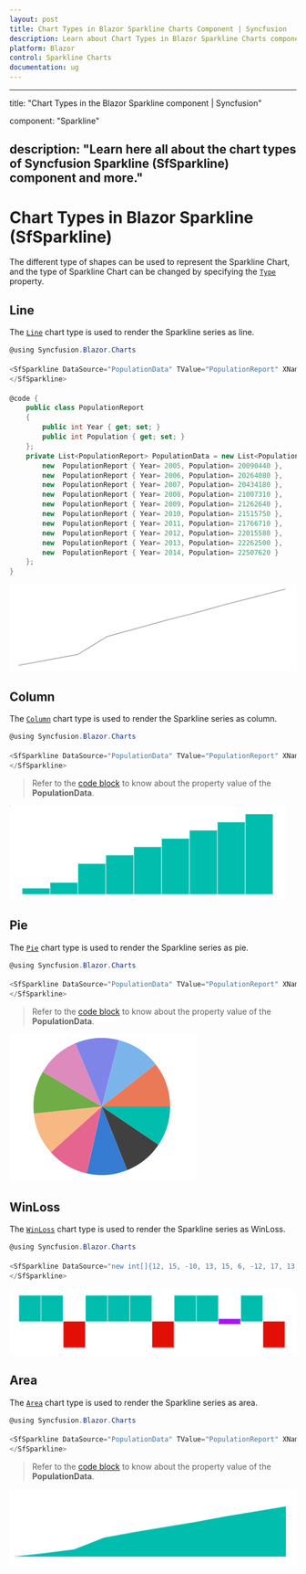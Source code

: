 ```yaml
---
layout: post
title: Chart Types in Blazor Sparkline Charts Component | Syncfusion 
description: Learn about Chart Types in Blazor Sparkline Charts component of Syncfusion, and more details.
platform: Blazor
control: Sparkline Charts
documentation: ug
---
```


---
title: "Chart Types in the Blazor Sparkline component | Syncfusion"

component: "Sparkline"

description: "Learn here all about the chart types of Syncfusion Sparkline (SfSparkline) component and more."
---

# Chart Types in Blazor Sparkline (SfSparkline)

The different type of shapes can be used to represent the Sparkline Chart, and the type of Sparkline Chart can be changed by specifying the [`Type`](https://help.syncfusion.com/cr/blazor/Syncfusion.Blazor.Charts.SfSparkline-1.html#Syncfusion_Blazor_Charts_SfSparkline_1_Type) property.

## Line

The [`Line`](https://help.syncfusion.com/cr/blazor/Syncfusion.Blazor.Charts.SparklineType.html#Syncfusion_Blazor_Charts_SparklineType_Line) chart type is used to render the Sparkline series as line.

```csharp
@using Syncfusion.Blazor.Charts

<SfSparkline DataSource="PopulationData" TValue="PopulationReport" XName="Year" YName="Population" Width="200px" Height="150px" Type="SparklineType.Line">
</SfSparkline>

@code {
    public class PopulationReport
    {
        public int Year { get; set; }
        public int Population { get; set; }
    };
    private List<PopulationReport> PopulationData = new List<PopulationReport> {
        new  PopulationReport { Year= 2005, Population= 20090440 },
        new  PopulationReport { Year= 2006, Population= 20264080 },
        new  PopulationReport { Year= 2007, Population= 20434180 },
        new  PopulationReport { Year= 2008, Population= 21007310 },
        new  PopulationReport { Year= 2009, Population= 21262640 },
        new  PopulationReport { Year= 2010, Population= 21515750 },
        new  PopulationReport { Year= 2011, Population= 21766710 },
        new  PopulationReport { Year= 2012, Population= 22015580 },
        new  PopulationReport { Year= 2013, Population= 22262500 },
        new  PopulationReport { Year= 2014, Population= 22507620 }
    };
}
```

![Sparkline with Line type](images/SparklineTypes/Line.png)

## Column

The [`Column`](https://help.syncfusion.com/cr/blazor/Syncfusion.Blazor.Charts.SparklineType.html#Syncfusion_Blazor_Charts_SparklineType_Column) chart type is used to render the Sparkline series as column.

```csharp
@using Syncfusion.Blazor.Charts

<SfSparkline DataSource="PopulationData" TValue="PopulationReport" XName="Year" YName="Population" Width="500px" Height="150px" Type="SparklineType.Column">
</SfSparkline>
```

> Refer to the [code block](#line) to know about the property value of the **PopulationData**.

![Sparkline with Column type](images/SparklineTypes/Column.png)

## Pie

The [`Pie`](https://help.syncfusion.com/cr/blazor/Syncfusion.Blazor.Charts.SparklineType.html#Syncfusion_Blazor_Charts_SparklineType_Pie) chart type is used to render the Sparkline series as pie.

```csharp
@using Syncfusion.Blazor.Charts

<SfSparkline DataSource="PopulationData" TValue="PopulationReport" XName="Year" YName="Population" Width="500px" Height="250px" Type="SparklineType.Pie">
</SfSparkline>
```

> Refer to the [code block](#line) to know about the property value of the **PopulationData**.

![Sparkline with Pie type](images/SparklineTypes/Pie.png)

## WinLoss

The [`WinLoss`](https://help.syncfusion.com/cr/blazor/Syncfusion.Blazor.Charts.SparklineType.html#Syncfusion_Blazor_Charts_SparklineType_WinLoss) chart type is used to render the Sparkline series as WinLoss.

```csharp
@using Syncfusion.Blazor.Charts

<SfSparkline DataSource="new int[]{12, 15, -10, 13, 15, 6, -12, 17, 13, 0, 8, -10}" Width="500px" Height="200px" Type="SparklineType.WinLoss">
</SfSparkline>
```

![Sparkline with WinLoss type](images/SparklineTypes/Winloss.png)

## Area

The [`Area`](https://help.syncfusion.com/cr/blazor/Syncfusion.Blazor.Charts.SparklineType.html#Syncfusion_Blazor_Charts_SparklineType_Area) chart type is used to render the Sparkline series as area.

```csharp
@using Syncfusion.Blazor.Charts

<SfSparkline DataSource="PopulationData" TValue="PopulationReport" XName="Year" YName="Population" Width="500px" Height="100px" Type="SparklineType.Area">
</SfSparkline>
```

> Refer to the [code block](#line) to know about the property value of the **PopulationData**.

![Sparkline with Area type](images/SparklineTypes/Area.png)
